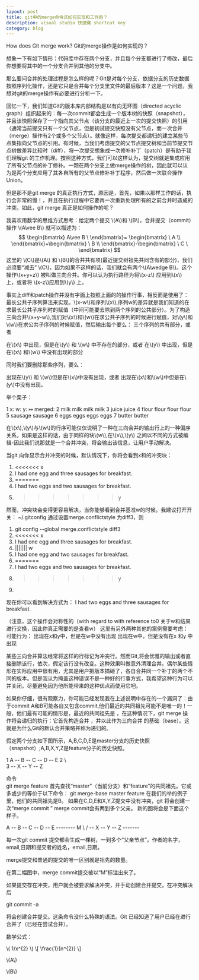 ```yaml
---
layout: post
title: git中的merge命令式如何实现和工作的？
description: visual studio 快捷键 shortcut key
category: blog
---
```



How does Git merge work?
Git的merge操作是如何实现的？

想象一下有如下情形：代码库中存在两个分支，并且每个分支都进行了修改，最后你想要将其中的一个分支合并到其他的分支中。

那么要问合并的处理过程是怎么样的呢？Git是对每个分支，依据分支的历史数据按照序列化操作，还是它只是合并每个分支里文件的最后版本？这是一个问题，我想对git的merge操作有必要进行分析一下。

回忆一下，我们知道Git的版本库内部结构是以有向无环图（directed acyclic graph）组织起来的：每一次commit都会生成一个版本树的快照（snapshot），并且该快照保存了一个指向其父节点（该分支的最近上一次的提交快照）的引用（通常当前提交只有一个父节点，但是初试提交快照没有父节点，而一次合并（merge）操作有2个或多个父节点）。就像这样，每次提交都递归的建立某些节点集指向父节点的引用。有时候，当我们考虑提交的父节点提交树和当前节提交节点树做差异比较时（diff），将一次提交想象成一次修补补丁（patch）是有助于我们理解git 的工作机理。按照这种方式，我们可以这样认为，提交树就是集成应用了所有父节点的补丁修补。一颗在两个分支上做merge操作的树，因此就可以认为是两个分支应用了其各自所有的父节点修补补丁程序，然后做一次联合操作Union。

但是那不是git merge 的真正执行方式，原因是，首先，如果以那样工作的话，执行会非常的慢！，并且在执行过程中它要再一次重新处理所有的之前合并时造成的冲突。如此，git merge 真正是如何操作的呢？

我喜欢用数学的思维方式思考：给定两个提交 \\(A\\)和 \\(B\\)，合并提交（commit）操作 \\(A\\vee B\\)  就可以描述为：
$$
\begin{bmatrix}
A\vee B \
\end{bmatrix}= \begin{bmatrix} \
A \\
\end{bmatrix}+\begin{bmatrix} \
B \\
\end{bmatrix}-\begin{bmatrix} \
C \
\end{bmatrix} 
$$
这里的 \\(C\\)是\\(A\\) 和 \\(B\\)的合并共有项(最近提交树祖先共同含有的部分)，我们必须要“减去” \\(C\\)，因为如果不这样的话，我们就会有两个\\(A\wedge B\\)。这个操作\\(x+y+z\\) 被叫做三向合并。你可以认为执行路径为将\\(x-z\\) 应用到\\(x\\) 上，或者将 \\(x-z\\)应用到\\(y\\) 上。

事实上diff和patch操作并没有字面上按照上面的的操作行事，相反而是使用了：最长公共子序列算法来实现。\\(x-w\\)和序列\\(x\\),序列w的差异就是我们知道的在求最长公共子序列时的赋值（中间可能要去除到两个序列的公共部分）。为了构造三向合并\\(x+y-w\\),我们对\\(x\\)和\\(w\\)在求公共子序列的时候进行赋值，对\\(y\\)和\\(w\\)在求公共子序列的时候赋值，然后输出每个要么：
三个序列的共有部分，或者

在\\(x\\)  中出现，但是在\\(y\\)  和 \\(w\\) 中不存在的部分，或者
在\\(y\\) 中出现，但是在\\(x\\) 和\\(w\\) 中没有出现的部分

同时我们要删除那些序列，要么：

出现在\\(y\\) 和 \\(w\\)但是在\\(x\\)中没有出现，或者
出现在\\(x\\)和\\(w\\)中但是在\\(y\\)中没有出现。

举个栗子：

1	x:      w:      y:      ↦ merged:
2	milk    milk    milk      milk
3	juice                     juice
4	flour   flour   flour     flour
5	                sausage   sausage
6	eggs    eggs    eggs      eggs
7	        butter  butter

在\\(x\\),\\(y\\)与\\(w\\)的行序可能仅仅说明了一种在三向合并的输出行上的一种偏序关系，如果是这样的话，由于同样的块\\(w\\),在\\(x\\),\\(y\\) 之间以不同的方式被编辑-因此我们说那就是一个合并冲突，将会输出该信息，让用户手动解决。

当git 向你显示合并冲突的时候，默认情况下，你将会看到x和的冲突块：

1. <<<<<<< x
1. I had one egg and three sausages for breakfast.
1. =======
1. I had two eggs and two sausages for breakfast.
1. >>>>>>> y

然而，冲突块会变得更容易解决，当你能够看到合并基准w的时候。我建议打开开关：
~/.gitconfig
通过设置merge.conflictstyle 为diff3，则
1. git config --global merge.conflictstyle diff3
1. <<<<<<< x
1. I had one egg and three sausages for breakfast.
1. ||||||| w
1. I had one egg and two sausages for breakfast.
1. =======
1. I had two eggs and two sausages for breakfast.
1. >>>>>>> y
1. 
现在你可以看到解决方式为：
I had two eggs and three sausages for breakfast.

（注意，这个操作会对称性的（with regard to with reference to0 关于w和结果进行交换，因此你真正需要的是查看w）
这里有另外两种其他的案例需要考虑：可能行为：
	出现在x和y中，但是在w中没有出现
	出现在w中，但是没有在x 和y 中出现

某些三向合并算法经常将这样的行标记为冲突行。然而Git,将会优雅的输出或者直接删除该行，依次，假定该行没有改变。这种效果叫做意外清理合并。偶尔某些情形在实际应用中很有用，尤其是用户把版本搞砸了，各自合并同一个补丁的两个不同的版本。但是我认为掩盖这种错误不是一种好的行事方式，我希望这种行为可以并关闭。尽量避免因为他所能带来的这种优点而使用它吧。

如果你仔细，很有观察力，你可能已经发现我在上述说明中存在的一个漏洞了：由于commit A和B可能各自又包含commit,他们最近的共同祖先可能不是唯一的！一般，他们最有可能的情形是，最近的共同祖先是 ，在这种情况下，git merge 操作将会递归的执行：它首先构造合并 ，并以此作为三向合并 的基础（base）。这就是为什么Git的默认合并策略并称为递归的。

假定两个分支如下图所示，A,B,C,D,E是master分支的历史快照（snapshot）;A,B,X,Y,Z是feature分子的历史快照。


1 A -- B -- C -- D -- E
2	\                  
3          -- X -- Y -- Z


命令	
git merge feature
首先查找“master”（当前分支）和“feature”的共同祖先。它或多或少的等价于以下命令：
git merge-base master feature
在我们的举的例子里，他们的共同祖先是B。
如果在C,D,E和X,Y,Z提交中没有冲突，git 将会创建一次“merge commit ” merge commit会有两到多个父亲。
新的图将会是下面这个样子。




A -- B -- C -- D -- E -------- M
      \                        /
        -- X -- Y -- Z -------


每一次git commit 提交都会生成一棵树，一到多个“父亲节点”，作者的名字，email,日期和提交者的姓名，email,日期。

merge提交和普通的提交的唯一区别就是祖先的数量。

在第二幅图中，merge commit提交被以“M”标注出来了。

如果提交存在冲突，用户就会被要求解决冲突，并手动创建合并提交，在冲突解决后

git commit -a

将会创建合并提交。这条命令没什么特殊的语法。Git 已经知道了用户已经在进行合并了（已经在尝试合并）。


数学公式：

\\( 1/x^{2} \\)
\\[ \frac{1}{n^{2}} \\]

\\(A\\)

\\(B\\)

